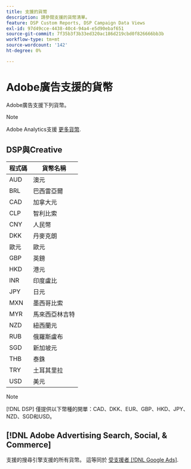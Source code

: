 ```yaml
---
title: 支援的貨幣
description: 請參閱支援的貨幣清單。
feature: DSP Custom Reports, DSP Campaign Data Views
exl-id: 97d49cce-4438-40c4-94a4-e5d90ebaf651
source-git-commit: 7f35b3f3b33ed320ac186d219cbd0f826666bb3b
workflow-type: tm+mt
source-wordcount: '142'
ht-degree: 0%

---
```


# Adobe廣告支援的貨幣

Adobe廣告支援下列貨幣。


>[!NOTE]
>
>Adobe Analytics支援 [更多貨幣](https://experienceleague.adobe.com/docs/analytics/implementation/vars/config-vars/currencycode.html).

## DSP與Creative

| 程式碼 | 貨幣名稱 |
| ------ | -------------- |
| AUD | 澳元 |
| BRL | 巴西雷亞爾 |
| CAD | 加拿大元 |
| CLP | 智利比索 |
| CNY | 人民幣 |
| DKK | 丹麥克朗 |
| 歐元 | 歐元 |
| GBP | 英鎊 |
| HKD | 港元 |
| INR | 印度盧比 |
| JPY | 日元 |
| MXN | 墨西哥比索 |
| MYR | 馬來西亞林吉特 |
| NZD | 紐西蘭元 |
| RUB | 俄羅斯盧布 |
| SGD | 新加坡元 |
| THB | 泰銖 |
| TRY | 土耳其里拉 |
| USD | 美元 |

>[!NOTE]
>
> [!DNL DSP] 僅提供以下幣種的開單：CAD、DKK、EUR、GBP、HKD、JPY、NZD、SGD和USD。

## [!DNL Adobe Advertising Search, Social, & Commerce]

支援的搜尋引擎支援的所有貨幣。 這等同於 [受支援者 [!DNL Google Ads]](https://developers.google.com/adwords/api/docs/appendix/codes-formats#currency-codes).


